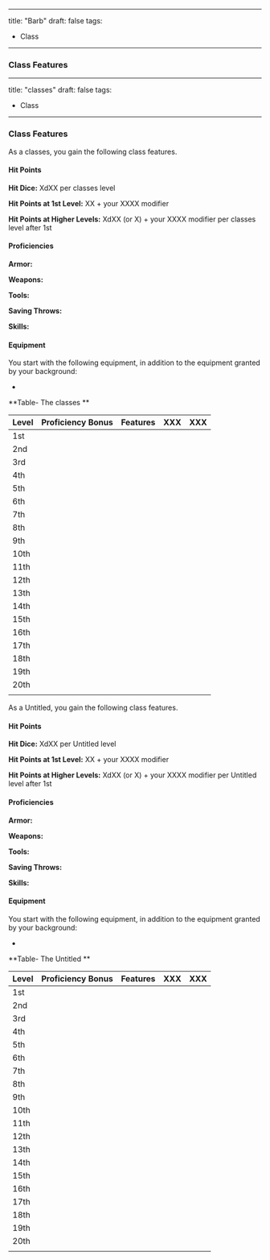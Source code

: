 
---
title: "Barb"
draft: false
tags:
  - Class
---


### Class Features
---
title: "classes"
draft: false
tags:
  - Class
---


### Class Features

As a classes, you gain the following class features.

#### Hit Points

**Hit Dice:** XdXX per classes level

**Hit Points at 1st Level:** XX + your XXXX modifier

**Hit Points at Higher Levels:** XdXX (or X) + your XXXX modifier per classes  level after 1st

#### Proficiencies

**Armor:** 

**Weapons:** 

**Tools:** 

**Saving Throws:** 

**Skills:** 

#### Equipment

You start with the following equipment, in addition to the equipment granted by your background:

- 

**Table- The classes **

| Level | Proficiency Bonus | Features | XXX | XXX |
| ----- | ----------------- | -------- | --- | --- |
| 1st   |                   |          |     |     |
| 2nd   |                   |          |     |     |
| 3rd   |                   |          |     |     |
| 4th   |                   |          |     |     |
| 5th   |                   |          |     |     |
| 6th   |                   |          |     |     |
| 7th   |                   |          |     |     |
| 8th   |                   |          |     |     |
| 9th   |                   |          |     |     |
| 10th  |                   |          |     |     |
| 11th  |                   |          |     |     |
| 12th  |                   |          |     |     |
| 13th  |                   |          |     |     |
| 14th  |                   |          |     |     |
| 15th  |                   |          |     |     |
| 16th  |                   |          |     |     |
| 17th  |                   |          |     |     |
| 18th  |                   |          |     |     |
| 19th  |                   |          |     |     |
| 20th  |                   |          |     |     |
|       |                   |          |     |     |


As a Untitled, you gain the following class features.

#### Hit Points

**Hit Dice:** XdXX per Untitled level

**Hit Points at 1st Level:** XX + your XXXX modifier

**Hit Points at Higher Levels:** XdXX (or X) + your XXXX modifier per Untitled  level after 1st

#### Proficiencies

**Armor:** 

**Weapons:** 

**Tools:** 

**Saving Throws:** 

**Skills:** 

#### Equipment

You start with the following equipment, in addition to the equipment granted by your background:

- 

**Table- The Untitled **

| Level | Proficiency Bonus | Features | XXX | XXX |
| ----- | ----------------- | -------- | --- | --- |
| 1st   |                   |          |     |     |
| 2nd   |                   |          |     |     |
| 3rd   |                   |          |     |     |
| 4th   |                   |          |     |     |
| 5th   |                   |          |     |     |
| 6th   |                   |          |     |     |
| 7th   |                   |          |     |     |
| 8th   |                   |          |     |     |
| 9th   |                   |          |     |     |
| 10th  |                   |          |     |     |
| 11th  |                   |          |     |     |
| 12th  |                   |          |     |     |
| 13th  |                   |          |     |     |
| 14th  |                   |          |     |     |
| 15th  |                   |          |     |     |
| 16th  |                   |          |     |     |
| 17th  |                   |          |     |     |
| 18th  |                   |          |     |     |
| 19th  |                   |          |     |     |
| 20th  |                   |          |     |     |
|       |                   |          |     |     |
